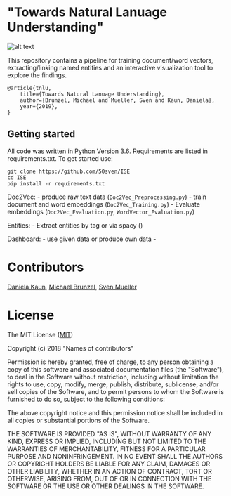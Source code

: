 # "Towards Natural Lanuage Understanding"

![alt text](https://github.com/50sven/ISE/Repository_image.png)

This repository contains a pipeline for training document/word vectors, extracting/linking named entities and an interactive visualization tool to explore the findings. 

	@article{tnlu, 
		title={Towards Natural Lanuage Understanding}, 
		author={Brunzel, Michael and Mueller, Sven and Kaun, Daniela}, 
		year={2019}, 
	}


## Getting started
All code was written in Python Version 3.6. Requirements are listed in requirements.txt. To get started use:

	git clone https://github.com/50sven/ISE
    cd ISE
    pip install -r requirements.txt
    
Doc2Vec:
	- produce raw text data (`Doc2Vec_Preprocessing.py`)
	- train document and word embeddings (`Doc2Vec_Training.py`)
	- Evaluate embeddings (`Doc2Vec_Evaluation.py`, `WordVector_Evaluation.py`)
	
Entities:
	- Extract entities by tag or via spacy ()
	
Dashboard:
	- use given data or produce own data
	- 


# Contributors

[Daniela Kaun](https://github.com/dakaun), [Michael Brunzel](https://github.com/michael-brunzel), [Sven Mueller](https://github.com/50sven)


# License

The MIT License ([MIT](http://opensource.org/licenses/mit-license.php))

Copyright (c) 2018 "Names of contributors"

Permission is hereby granted, free of charge, to any person obtaining a copy of this software and associated documentation files (the "Software"), to deal in the Software without restriction, including without limitation the rights to use, copy, modify, merge, publish, distribute, sublicense, and/or sell copies of the Software, and to permit persons to whom the Software is furnished to do so, subject to the following conditions:

The above copyright notice and this permission notice shall be included in all copies or substantial portions of the Software.

THE SOFTWARE IS PROVIDED "AS IS", WITHOUT WARRANTY OF ANY KIND, EXPRESS OR IMPLIED, INCLUDING BUT NOT LIMITED TO THE WARRANTIES OF MERCHANTABILITY, FITNESS FOR A PARTICULAR PURPOSE AND NONINFRINGEMENT. IN NO EVENT SHALL THE AUTHORS OR COPYRIGHT HOLDERS BE LIABLE FOR ANY CLAIM, DAMAGES OR OTHER LIABILITY, WHETHER IN AN ACTION OF CONTRACT, TORT OR OTHERWISE, ARISING FROM, OUT OF OR IN CONNECTION WITH THE SOFTWARE OR THE USE OR OTHER DEALINGS IN THE SOFTWARE.
